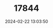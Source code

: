 ---
title: "17844"
category: "Chrysoritis rileyi"
draft: false
date: 2024-02-22 13:03:50
languages:
  English: ["Glitter Opal", "Riley's Opal"]
  Afrikaans: ["Riley-se-opaal", "Skitter-Opaal"]
---
